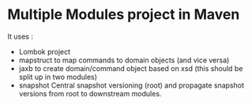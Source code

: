 # Multiple Modules project in Maven 

It uses :
- Lombok project
- mapstruct to map commands to domain objects (and vice versa)
- jaxb to create domain/command object based on xsd (this should be split up in two modules)
- snapshot Central snapshot versioning (root) and propagate snapshot versions from root to downstream modules.



